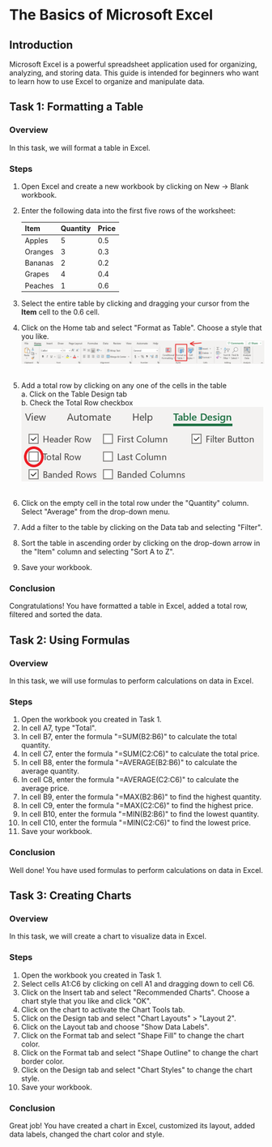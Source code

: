# The Basics of Microsoft Excel

## Introduction

Microsoft Excel is a powerful spreadsheet application used for organizing, analyzing, and storing data. This guide is intended for beginners who want to learn how to use Excel to organize and manipulate data.

## Task 1: Formatting a Table

### Overview

In this task, we will format a table in Excel.

### Steps

1. Open Excel and create a new workbook by clicking on New -> Blank workbook.
2. Enter the following data into the first five rows of the worksheet:

    | Item     | Quantity | Price |
    |----------|----------|-------|
    | Apples   | 5        | 0.5   |
    | Oranges  | 3        | 0.3   |
    | Bananas  | 2        | 0.2   |
    | Grapes   | 4        | 0.4   |
    | Peaches  | 1        | 0.6   |

3. Select the entire table by clicking and dragging your cursor from the __Item__ cell to the 0.6 cell.
4. Click on the Home tab and select "Format as Table". Choose a style that you like.
   ![Format as Table image](FormatAsTable.png "Format as Table")
   <br>
   <br>
5. Add a total row by clicking on any one of the cells in the table
<br>a. Click on the Table Design tab
<br>b. Check the Total Row checkbox
    ![Total Row checkbox](TotalRow.png "Total Row checkbox")
    <br>
    <br>
6. Click on the empty cell in the total row under the "Quantity" column. Select "Average" from the drop-down menu.
7. Add a filter to the table by clicking on the Data tab and selecting "Filter".
8. Sort the table in ascending order by clicking on the drop-down arrow in the "Item" column and selecting "Sort A to Z".
9. Save your workbook.

### Conclusion

Congratulations! You have formatted a table in Excel, added a total row, filtered and sorted the data.

## Task 2: Using Formulas

### Overview

In this task, we will use formulas to perform calculations on data in Excel.

### Steps

1. Open the workbook you created in Task 1.
2. In cell A7, type "Total".
3. In cell B7, enter the formula "=SUM(B2:B6)" to calculate the total quantity.
4. In cell C7, enter the formula "=SUM(C2:C6)" to calculate the total price.
5. In cell B8, enter the formula "=AVERAGE(B2:B6)" to calculate the average quantity.
6. In cell C8, enter the formula "=AVERAGE(C2:C6)" to calculate the average price.
7. In cell B9, enter the formula "=MAX(B2:B6)" to find the highest quantity.
8. In cell C9, enter the formula "=MAX(C2:C6)" to find the highest price.
9. In cell B10, enter the formula "=MIN(B2:B6)" to find the lowest quantity.
10. In cell C10, enter the formula "=MIN(C2:C6)" to find the lowest price.
11. Save your workbook.

### Conclusion

Well done! You have used formulas to perform calculations on data in Excel.

## Task 3: Creating Charts

### Overview

In this task, we will create a chart to visualize data in Excel.

### Steps

1. Open the workbook you created in Task 1.
2. Select cells A1:C6 by clicking on cell A1 and dragging down to cell C6.
3. Click on the Insert tab and select "Recommended Charts". Choose a chart style that you like and click "OK".
4. Click on the chart to activate the Chart Tools tab.
5. Click on the Design tab and select "Chart Layouts" > "Layout 2".
6. Click on the Layout tab and choose "Show Data Labels".
7. Click on the Format tab and select "Shape Fill" to change the chart color.
8. Click on the Format tab and select "Shape Outline" to change the chart border color.
9. Click on the Design tab and select "Chart Styles" to change the chart style.
10. Save your workbook.

### Conclusion

Great job! You have created a chart in Excel, customized its layout, added data labels, changed the chart color and style.
